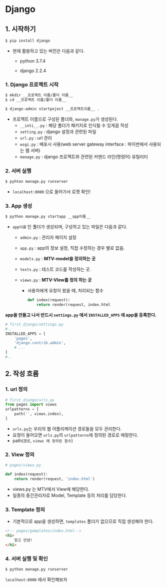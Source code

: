 # Django

## 1. 시작하기

```bash
$ pip install django
```

- 현재 활용하고 있는 버전은 다음과 같다.

  - python 3.7.4

  - django 2.2.4

### 1. Django 프로젝트 시작

```bash
$ mkdir __프로젝트 이름/폴더 이름__
$ cd __프로젝트 이름/폴더 이름__
```



```bash
$ django-admin startpoject __프로젝트이름__ .
```

- 프로젝트 이름으로 구성된 폴더와, `manage.py`가 생성된다.
  - `__inti__.py` : 해당 폴더가 패키지로 인식될 수 있게끔 작성
  - `setting.py` :  django 설정과 관련된 파일
  - `url.py` : url 관리
  - `wsgi.py` : 배포시 사용(web server gateway interface : 파이썬에서 사용되는 웹 서버)
  - `manage.py` : django 프로젝트와 관련된 커맨드 라인(명령어) 유틸리티



### 2. 서버 실행

```bash
$ pyhton manage.py runserver
```

- `localhost:8000` 으로 들어가서 로켓 확인!



### 3. App 생성

```bash
$ python manage.py startapp __app이름__
```

- `app이름` 인 폴더가 생성되며, 구성하고 있는 파일은 다음과 같다.

  - `admin.py` : 관리자 페이지 설정

  - `app.py` : app의 정보 설정, 직접 수정하는 경우 별로 없음.

  - `models.py` : **MTV-model을 정의하는 곳**

  - `tests.py` : 테스트 코드를 작성하는 곳.

  - `views.py` : **MTV-VIew를 정의 하는 곳**

    - 사용자에게 요청이 왔을 때, 처리되는 함수

      ```python
      def index(request):
          return render(request, index.html
      ```

**app을 만들고 나서 반드시 `settings.py` 에서 `INSTALLED_APPS` 에 app을 등록한다.**

```python
# first_django/settings.py
#..
INSTALLED_APPS = [
    'pages',
    'django.contrib.admin',
    # ...
]
#..
```

## 2. 작성 흐름

### 1. url 정의

```python
# first_django/urls.py
from pages import views
urlpatterns = [
    path('', views.index),
]
```

- `urls.py`는 우리의 웹 어플리케이션 경로들을 모두 관리한다.
- 요청이 들어오면 `urls.py`의 `urlpatterns`에 정의된 경로로 매핑한다.
- path(`경로`, `views 에 정의된 함수`)



### 2. View 정의

```python
# pages/views.py

def index(request):
    return render(request, 'index.html')
```

- views.py 는 MTV에서 View에 해당한다.
- 일종의 중간관리자로 Model, Template 등의 처리를 담당한다.



### 3. Template 정의

- 기본적으로 app을 생성하면, `templates` 폴더가 없으므로 직접 생성해야 한다.

```html
<!-- pages/gemplates/index.html-->
<h1>
    장고 안녕!
</h1>
```

### 4. 서버 실행 및 확인

```bash
$ python manage.py runserver
```

`localhost:8000` 에서 확인해보자